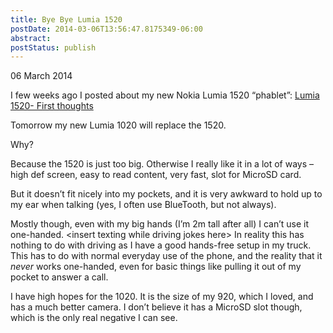 ```yaml
---
title: Bye Bye Lumia 1520
postDate: 2014-03-06T13:56:47.8175349-06:00
abstract: 
postStatus: publish
---
```

06 March 2014

I few weeks ago I posted about my new Nokia Lumia 1520 “phablet”: [Lumia 1520- First thoughts](http://www.lhotka.net/weblog/Lumia1520FirstThoughts.aspx "Lumia 1520- First thoughts")

Tomorrow my new Lumia 1020 will replace the 1520.

Why?

Because the 1520 is just too big. Otherwise I really like it in a lot of ways – high def screen, easy to read content, very fast, slot for MicroSD card.

But it doesn’t fit nicely into my pockets, and it is very awkward to hold up to my ear when talking (yes, I often use BlueTooth, but not always).

Mostly though, even with my big hands (I’m 2m tall after all) I can’t use it one-handed. &lt;insert texting while driving jokes here&gt; In reality this has nothing to do with driving as I have a good hands-free setup in my truck. This has to do with normal everyday use of the phone, and the reality that it *never* works one-handed, even for basic things like pulling it out of my pocket to answer a call.

I have high hopes for the 1020. It is the size of my 920, which I loved, and has a much better camera. I don’t believe it has a MicroSD slot though, which is the only real negative I can see.
